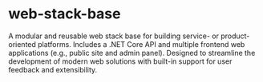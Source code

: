 # web-stack-base
A modular and reusable web stack base for building service- or product-oriented platforms. Includes a .NET Core API and multiple frontend web applications (e.g., public site and admin panel). Designed to streamline the development of modern web solutions with built-in support for user feedback and extensibility.
